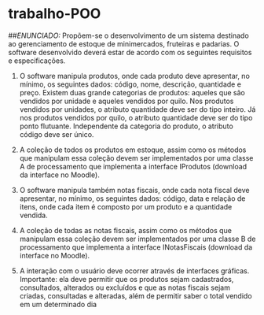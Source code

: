 # trabalho-POO

##*ENUNCIADO:*
Propõem-se o desenvolvimento de um sistema destinado ao gerenciamento de estoque de
minimercados, fruteiras e padarias. O software desenvolvido deverá estar de acordo com os
seguintes requisitos e especificações.

1. O software manipula produtos, onde cada produto deve apresentar, no mínimo, os seguintes
dados: código, nome, descrição, quantidade e preço. Existem duas grande categorias de
produtos: aqueles que são vendidos por unidade e aqueles vendidos por quilo. Nos
produtos vendidos por unidades, o atributo quantidade deve ser do tipo inteiro. Já nos
produtos vendidos por quilo, o atributo quantidade deve ser do tipo ponto flutuante.
Independente da categoria do produto, o atributo código deve ser único.

2. A coleção de todos os produtos em estoque, assim como os métodos que manipulam essa
coleção devem ser implementados por uma classe A de processamento que implementa a
interface IProdutos (download da interface no Moodle).

3. O software manipula também notas fiscais, onde cada nota fiscal deve apresentar, no
mínimo, os seguintes dados: código, data e relação de itens, onde cada item é composto
por um produto e a quantidade vendida.

4. A coleção de todas as notas fiscais, assim como os métodos que manipulam essa coleção
devem ser implementados por uma classe B de processamento que implementa a interface
INotasFiscais (download da interface no Moodle).

5. A interação com o usuário deve ocorrer através de interfaces gráficas. Importante: ela deve
permitir que os produtos sejam cadastrados, consultados, alterados ou excluídos e que as
notas fiscais sejam criadas, consultadas e alteradas, além de permitir saber o total vendido
em um determinado dia
